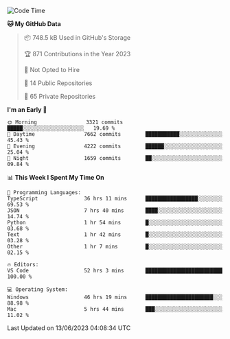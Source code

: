 <!--START_SECTION:waka-->
![Code Time](http://img.shields.io/badge/Code%20Time-4%2C191%20hrs%201%20min-blue)

**🐱 My GitHub Data** 

> 📦 748.5 kB Used in GitHub's Storage 
 > 
> 🏆 871 Contributions in the Year 2023
 > 
> 🚫 Not Opted to Hire
 > 
> 📜 14 Public Repositories 
 > 
> 🔑 65 Private Repositories 
 > 
**I'm an Early 🐤** 

```text
🌞 Morning                3321 commits        █████░░░░░░░░░░░░░░░░░░░░   19.69 % 
🌆 Daytime                7662 commits        ███████████░░░░░░░░░░░░░░   45.43 % 
🌃 Evening                4222 commits        ██████░░░░░░░░░░░░░░░░░░░   25.04 % 
🌙 Night                  1659 commits        ██░░░░░░░░░░░░░░░░░░░░░░░   09.84 % 
```


📊 **This Week I Spent My Time On** 

```text
💬 Programming Languages: 
TypeScript               36 hrs 11 mins      █████████████████░░░░░░░░   69.53 % 
JSON                     7 hrs 40 mins       ████░░░░░░░░░░░░░░░░░░░░░   14.74 % 
Python                   1 hr 54 mins        █░░░░░░░░░░░░░░░░░░░░░░░░   03.68 % 
Text                     1 hr 42 mins        █░░░░░░░░░░░░░░░░░░░░░░░░   03.28 % 
Other                    1 hr 7 mins         █░░░░░░░░░░░░░░░░░░░░░░░░   02.15 % 

🔥 Editors: 
VS Code                  52 hrs 3 mins       █████████████████████████   100.00 % 

💻 Operating System: 
Windows                  46 hrs 19 mins      ██████████████████████░░░   88.98 % 
Mac                      5 hrs 44 mins       ███░░░░░░░░░░░░░░░░░░░░░░   11.02 % 
```


 Last Updated on 13/06/2023 04:08:34 UTC
<!--END_SECTION:waka-->

